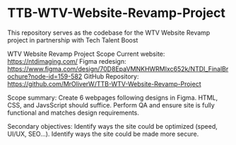 # TTB-WTV-Website-Revamp-Project
This repository serves as the codebase for the WTV Website Revamp project in partnership with Tech Talent Boost

WTV Website Revamp Project Scope
Current website: https://ntdimaging.com/
Figma redesign: https://www.figma.com/design/70D8EpaVMNKHWRMIxc652k/NTDI_FinalBrochure?node-id=159-582
GitHub Repository: https://github.com/MrOliverW/TTB-WTV-Website-Revamp-Project

Scope summary:
Create 6 webpages following designs in Figma. HTML, CSS, and JavsScript should suffice. Perform QA and ensure site is fully functional and matches design requirements.

Secondary objectives:
Identify ways the site could be optimized (speed, UI/UX, SEO…).
Identify ways the site could be made more secure.



